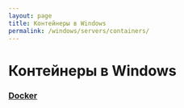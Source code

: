 ```yaml
---
layout: page
title: Контейнеры в Windows
permalink: /windows/servers/containers/
---
```


# Контейнеры в Windows

### [Docker](/windows/servers/containers/docker/)
